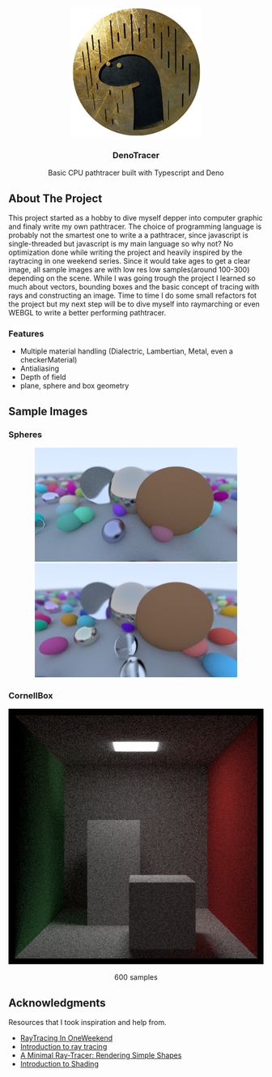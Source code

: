 <div id="top"></div>

<!-- PROJECT LOGO -->
<br />
<div align="center">
  <a href="https://github.com/Timur310/DenoTracer">
    <img src="Images/logo.png" alt="Logo" width="256" height="256">
  </a>

  <h3 align="center">DenoTracer</h3>

  <p align="center">
    Basic CPU pathtracer built with Typescript and Deno
</div>

<!-- ABOUT THE PROJECT -->

## About The Project

This project started as a hobby to dive myself depper into computer graphic and finaly write my own pathtracer.
The choice of programming language is probably not the smartest one to write a a pathtracer, 
since javascript is single-threaded but javascript is my main language so why not?
No optimization done while writing the project and heavily inspired by the raytracing in one weekend series.
Since it would take ages to get a clear image, all sample images are with low res low samples(around 100-300) depending on the scene.
While I was going trough the project I learned so much about vectors, bounding boxes and the basic concept of tracing with rays and constructing an image.
Time to time I do some small refactors fot the project but my next step will be to dive myself into raymarching or even WEBGL to write a better performing
pathtracer.

### Features
 
* Multiple material handling (Dialectric, Lambertian, Metal, even a checkerMaterial)
* Antialiasing
* Depth of field
* plane, sphere and box geometry

## Sample Images

### Spheres

<p align="center">
  <img src="Images/sample_scene.png" alt="100 sample" width="400"/>
  <img src="Images/Spheres_sample_denoised.jpg" alt="100 sample Denoised" width="400"/>
</p>

### CornellBox

<p align="center">
  <img src="Images/CornellBox_scene.png" alt="600 samples sample" width="600"/>
  <p align="center"> 600 samples </p>
</p>


<!-- ACKNOWLEDGMENTS -->
## Acknowledgments

Resources that I took inspiration and help from.

* [RayTracing In OneWeekend](https://raytracing.github.io/books/RayTracingInOneWeekend.html)
* [Introduction to ray tracing](https://www.scratchapixel.com/lessons/3d-basic-rendering/introduction-to-ray-tracing/ray-tracing-practical-example)
* [A Minimal Ray-Tracer: Rendering Simple Shapes](https://www.scratchapixel.com/lessons/3d-basic-rendering/minimal-ray-tracer-rendering-simple-shapes/ray-sphere-intersection)
* [Introduction to Shading](https://www.scratchapixel.com/lessons/3d-basic-rendering/introduction-to-shading/diffuse-lambertian-shading)
